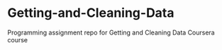 Getting-and-Cleaning-Data
=========================

Programming assignment repo for Getting and Cleaning Data Coursera course
